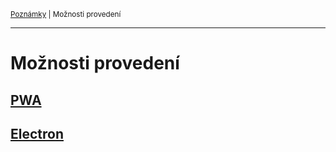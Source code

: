 <sub>[Poznámky](../README.md)
| Možnosti provedení
<sub>

---

# Možnosti provedení

## [PWA](pwa.md)

## [Electron](electron.md)
